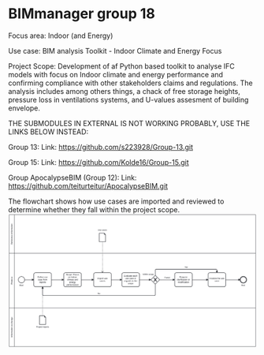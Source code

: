 # BIMmanager group 18

Focus area:
Indoor (and Energy)

Use case: BIM analysis Toolkit - Indoor Climate and Energy Focus

Project Scope:
Development of af Python based toolkit to analyse IFC models with focus on Indoor climate and energy performance and confirming compliance with other stakeholders claims and regulations. The analysis includes among others things, a chack of free storage heights, pressure loss in ventilations systems, and U-values assesment of building envelope.



THE SUBMODULES IN EXTERNAL IS NOT WORKING PROBABLY, USE THE LINKS BELOW INSTEAD:


Group 13:
Link: https://github.com/s223928/Group-13.git


Group 15:
Link: https://github.com/Kolde16/Group-15.git


Group ApocalypseBIM (Group 12): Link: https://github.com/teiturteitur/ApocalypseBIM.git

The flowchart shows how use cases are imported and reviewed to determine whether they fall within the project scope.
![Alt text](A2/A2_Manager.svg)


